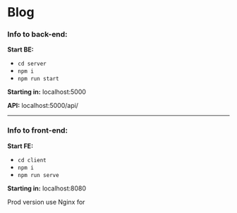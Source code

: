 # Blog

### Info to back-end:
**Start BE:** 
* `cd server`
* `npm i`
* `npm run start`

**Starting in:** localhost:5000

**API:** localhost:5000/api/

___

### Info to front-end:
**Start FE:** 
* `cd client`
* `npm i`
* `npm run serve`

**Starting in:** localhost:8080

Prod version use Nginx for 